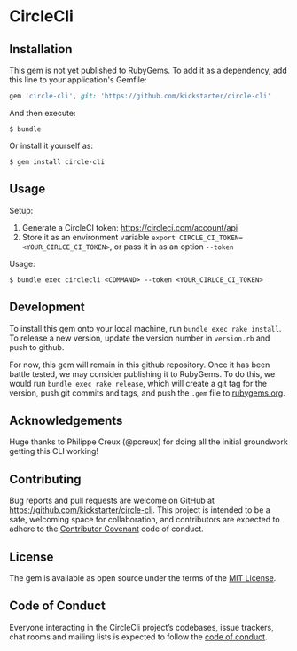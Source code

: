 # CircleCli

## Installation

This gem is not yet published to RubyGems. To add it as a dependency, add this line to your application's Gemfile:

```ruby
gem 'circle-cli', git: 'https://github.com/kickstarter/circle-cli'
```

And then execute:

    $ bundle

Or install it yourself as:

    $ gem install circle-cli

## Usage

Setup:
  1. Generate a CircleCI token: https://circleci.com/account/api
  2. Store it as an environment variable `export CIRCLE_CI_TOKEN=<YOUR_CIRLCE_CI_TOKEN>`, or pass it in as an option `--token`

Usage:

    $ bundle exec circlecli <COMMAND> --token <YOUR_CIRLCE_CI_TOKEN>

## Development

To install this gem onto your local machine, run `bundle exec rake install`. To release a new version, update the version number in `version.rb` and push to github.

For now, this gem will remain in this github repository. Once it has been battle tested, we may consider publishing it to RubyGems. To do this, we would run `bundle exec rake release`, which will create a git tag for the version, push git commits and tags, and push the `.gem` file to [rubygems.org](https://rubygems.org).

## Acknowledgements

Huge thanks to Philippe Creux (@pcreux) for doing all the initial groundwork getting this CLI working!

## Contributing

Bug reports and pull requests are welcome on GitHub at https://github.com/kickstarter/circle-cli. This project is intended to be a safe, welcoming space for collaboration, and contributors are expected to adhere to the [Contributor Covenant](http://contributor-covenant.org) code of conduct.

## License

The gem is available as open source under the terms of the [MIT License](https://opensource.org/licenses/MIT).

## Code of Conduct

Everyone interacting in the CircleCli project’s codebases, issue trackers, chat rooms and mailing lists is expected to follow the [code of conduct](https://github.com/[USERNAME]/circle-cli/blob/master/CODE_OF_CONDUCT.md).
